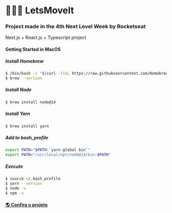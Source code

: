 # 🤸🏼‍♂️ LetsMoveIt
### Project made in the 4th Next Level Week by Rocketseat
Next.js + React.js + Typescript project
#### Getting Started in MacOS 

##### Install Homebrew
```bash
$ /bin/bash -c "$(curl -fsSL https://raw.githubusercontent.com/Homebrew/install/master/install.sh)"
$ brew --version
```
##### Install Node

```bash
$ brew install node@14
```

##### Install Yarn

```bash
$ brew install yarn
```

##### Add to bash_profile
```bash
export PATH="$PATH:`yarn global bin`"
export PATH="/usr/local/opt/node@14/bin:$PATH"
```

##### Execute

```bash
$ source ~/.bash_profile
$ yarn --version
$ node -v
$ npm -v
```

#### [🌎 Confira o projeto ](https://letsmoveit-gamma.vercel.app/)
